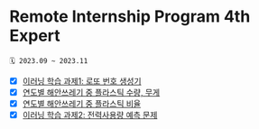 # Remote Internship Program 4th Expert
```
🗓️ 2023.09 ~ 2023.11
```
  
- [x] [이러닝 학습 과제1: 로또 번호 생성기](https://github.com/jung0115/remote-internship-4th/blob/main/task/expert_python_%EA%B8%B0%EB%B3%B8%EA%B3%BC%EC%A0%9C.ipynb)
- [x] [연도별 해안쓰레기 중 플라스틱 수량, 무게](https://github.com/jung0115/remote-internship-4th/blob/main/project/remote_%E1%84%92%E1%85%A2%E1%84%8B%E1%85%A3%E1%86%BC%E1%84%8B%E1%85%A9%E1%84%8B%E1%85%A7%E1%86%B7.ipynb)
- [x] [연도별 해안쓰레기 중 플라스틱 비율](https://github.com/jung0115/remote-internship-4th/blob/main/project/%E1%84%92%E1%85%A2%E1%84%8B%E1%85%A3%E1%86%BC%E1%84%8A%E1%85%B3%E1%84%85%E1%85%A6%E1%84%80%E1%85%B5%20%E1%84%8C%E1%85%AE%E1%86%BC%20%E1%84%91%E1%85%B3%E1%86%AF%E1%84%85%E1%85%A1%E1%84%89%E1%85%B3%E1%84%90%E1%85%B5%E1%86%A8%20%E1%84%87%E1%85%B5%E1%84%8B%E1%85%B2%E1%86%AF.ipynb)
- [x] [이러닝 학습 과제2: 전력사용량 예측 문제](https://github.com/jung0115/remote-internship-4th/blob/main/task/expert_python_%EC%8B%AC%ED%99%94%EA%B3%BC%EC%A0%9C.ipynb)
